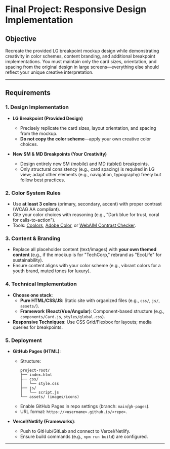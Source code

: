 # **Final Project: Responsive Design Implementation**

## **Objective**
Recreate the provided LG breakpoint mockup design while demonstrating creativity in color schemes, content branding, and additional breakpoint implementations. You must maintain only the card sizes, orientation, and spacing from the original design in large screens—everything else should reflect your unique creative interpretation.

---

## **Requirements**
### **1. Design Implementation**
- **LG Breakpoint (Provided Design)**  
  - Precisely replicate the card sizes, layout orientation, and spacing from the mockup.  
  - **Do not copy the color scheme**—apply your own creative color choices.  

- **New SM & MD Breakpoints (Your Creativity)**  
  - Design entirely new SM (mobile) and MD (tablet) breakpoints.  
  - Only structural consistency (e.g., card spacing) is required in LG view; adapt other elements (e.g., navigation, typography) freely but follow best practices.  

### **2. Color System Rules**
- Use **at least 3 colors** (primary, secondary, accent) with proper contrast (WCAG AA compliant).  
- Cite your color choices with reasoning (e.g., "Dark blue for trust, coral for calls-to-action").  
- Tools: [Coolors](https://coolors.co/), [Adobe Color](https://color.adobe.com/), or [WebAIM Contrast Checker](https://webaim.org/resources/contrastchecker/).  

### **3. Content & Branding**
- Replace all placeholder content (text/images) with **your own themed content** (e.g., if the mockup is for "TechCorp," rebrand as "EcoLife" for sustainability).  
- Ensure content aligns with your color scheme (e.g., vibrant colors for a youth brand, muted tones for luxury).  

### **4. Technical Implementation**
- **Choose one stack**:  
  - **Pure HTML/CSS/JS**: Static site with organized files (e.g., `css/`, `js/`, `assets/`).  
  - **Framework (React/Vue/Angular)**: Component-based structure (e.g., `components/Card.js`, `styles/global.css`).  
- **Responsive Techniques**: Use CSS Grid/Flexbox for layouts; media queries for breakpoints.  

### **5. Deployment**
- **GitHub Pages (HTML)**:  
  - Structure:  
    ```plaintext
    project-root/
    ├── index.html
    ├── css/
    │   └── style.css  
    ├── js/
    │   └── script.js  
    └── assets/ (images/icons)  
    ```  
  - Enable GitHub Pages in repo settings (branch: `main`/`gh-pages`).  
  - URL format: `https://<username>.github.io/<repo>`.  

- **Vercel/Netlify (Frameworks)**:  
  - Push to GitHub/GitLab and connect to Vercel/Netlify.  
  - Ensure build commands (e.g., `npm run build`) are configured.  

---